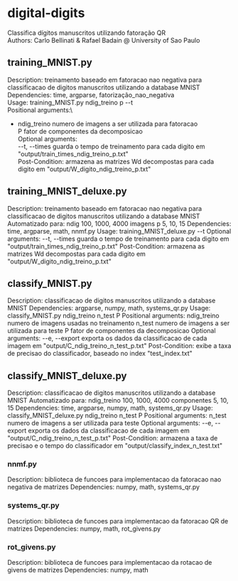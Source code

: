 # digital-digits
Classifica dígitos manuscritos utilizando fatoração QR\
Authors: Carlo Bellinati & Rafael Badain @ University of Sao Paulo

## training_MNIST.py
Description: treinamento baseado em fatoracao nao negativa para classificacao de digitos manuscritos utilizando a database MNIST\
Dependencies: time, argparse, fatorização_nao_negativa\
Usage: training_MNIST.py ndig_treino p --t\
Positional arguments:\
*    ndig_treino   numero de imagens a ser utilizada para fatoracao\
    P             fator de componentes da decomposicao\
Optional arguments:\
    --t, --times  guarda o tempo de treinamento para cada digito em "output/train_times_ndig_treino_p.txt"\
Post-Condition: armazena as matrizes Wd decompostas para cada digito em "output/W_digito_ndig_treino_p.txt"

## training_MNIST_deluxe.py
Description: treinamento baseado em fatoracao nao negativa para classificacao de digitos manuscritos utilizando a database MNIST
Automatizado para:
    ndig 100, 1000, 4000 imagens
    p    5, 10, 15
Dependencies: time, argparse, math, nnmf.py
Usage: training_MNIST_deluxe.py --t
Optional arguments:
    --t, --times  guarda o tempo de treinamento para cada digito em "output/train_times_ndig_treino_p.txt"
Post-Condition: armazena as matrizes Wd decompostas para cada digito  em "output/W_digito_ndig_treino_p.txt"

## classify_MNIST.py
Description: classificacao de digitos manuscritos utilizando a database MNIST
Dependencies: argparse, numpy, math, systems_qr.py
Usage: classify_MNIST.py ndig_treino n_test P
Positional arguments:
    ndig_treino   numero de imagens usadas no treinamento
    n_test        numero de imagens a ser utilizada para teste
    P             fator de componentes da decomposicao
Optional arguments:
    --e, --export exporta os dados da classificacao de cada imagem em "output/C_ndig_treino_n_test_p.txt"
Post-Condition: exibe a taxa de precisao do classificador, baseado no index "test_index.txt"

## classify_MNIST_deluxe.py
Description: classificacao de digitos manuscritos utilizando a database MNIST
Automatizado para:
    ndig_treino 100, 1000, 4000
    componentes 5, 10, 15
Dependencies: time, argparse, numpy, math, systems_qr.py
Usage: classify_MNIST_deluxe.py ndig_treino n_test P
Positional arguments:
    n_test        numero de imagens a ser utilizada para teste
Optional arguments:
    --e, --export exporta os dados da classificacao de cada imagem em "output/C_ndig_treino_n_test_p.txt"
Post-Condition: armazena a taxa de precisao e o tempo do classificador em "output/classify_index_n_test.txt"

### nnmf.py
Description: biblioteca de funcoes para implementacao da fatoracao nao negativa de matrizes
Dependencies: numpy, math, systems_qr.py

### systems_qr.py
Description: biblioteca de funcoes para implementacao da fatoracao QR de matrizes
Dependencies: numpy, math, rot_givens.py

### rot_givens.py
Description: biblioteca de funcoes para implementacao da rotacao de givens de matrizes
Dependencies: numpy, math